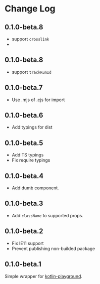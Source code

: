 # Change Log

## 0.1.0-beta.8

- support `crosslink`
- 
## 0.1.0-beta.8

- support `trackRunId`

## 0.1.0-beta.7

-   Use .mjs of .cjs for import

## 0.1.0-beta.6

-   Add typings for dist 

## 0.1.0-beta.5

-   Add TS typings
-   Fix require typings

## 0.1.0-beta.4

-   Add dumb component.

## 0.1.0-beta.3

-   Add `className` to supported props.

## 0.1.0-beta.2

-   Fix IE11 support
-   Prevent publishing non-builded package

## 0.1.0-beta.1

Simple wrapper for [kotlin-playground](https://github.com/JetBrains/kotlin-playground).

